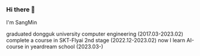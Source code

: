 ### Hi there 👋
I'm SangMin

graduated dongguk university computer engineering (2017.03-2023.02)
complete a course in SKT-Flyai 2nd stage (2022.12-2023.02)
now I learn AI-course in yeardream school (2023.03-)

<!--
**psmin0325/psmin0325** is a ✨ _special_ ✨ repository because its `README.md` (this file) appears on your GitHub profile.

Here are some ideas to get you started:

- 🔭 I’m currently working on ...
- 🌱 I’m currently learning ...
- 👯 I’m looking to collaborate on ...
- 🤔 I’m looking for help with ...
- 💬 Ask me about ...
- 📫 How to reach me: ...
- 😄 Pronouns: ...
- ⚡ Fun fact: ...
-->
